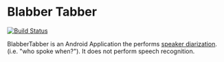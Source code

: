# Blabber Tabber

[![Build Status](https://travis-ci.org/blabbertabber/blabbertabber.png?branch=develop)](https://travis-ci.org/blabbertabber/blabbertabber)

BlabberTabber is an Android Application the performs
[speaker diarization](https://en.wikipedia.org/wiki/Speaker_diarisation).
(i.e. "who spoke when?"). It does not perform speech recognition.
